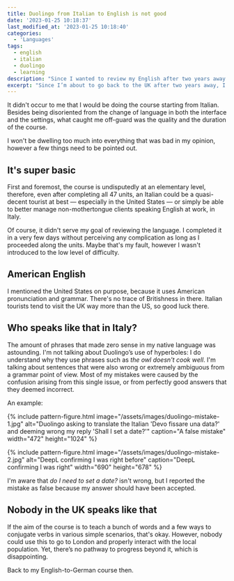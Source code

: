 ```yaml
---
title: Duolingo from Italian to English is not good
date: '2023-01-25 10:18:37'
last_modified_at: '2023-01-25 10:18:40'
categories: 
  - 'Languages'
tags:
  - english
  - italian
  - duolingo
  - learning
description: "Since I wanted to review my English after two years away from the UK, I chose Duolingo. It hasn't been a good experience."
excerpt: "Since I’m about to go back to the UK after two years away, I wanted to review and refresh my knowledge of the language. I’ve been using Duolingo to study German (from English) for a while now, so using the same platform seemed natural."
---
```

It didn't occur to me that I would be doing the course starting from Italian. Besides being disoriented from the change of language in both the interface and the settings, what caught me off-guard was the quality and the duration of the course.

I won't be dwelling too much into everything that was bad in my opinion, however a few things need to be pointed out. 

## It's super basic

First and foremost, the course is undisputedly at an elementary level, therefore, even after completing all 47 units, an Italian could be a quasi-decent tourist at best — especially in the United States — or simply be able to better manage non-mothertongue clients speaking English at work, in Italy.

Of course, it didn't serve my goal of reviewing the language. I completed it in a very few days without perceiving any complication as long as I proceeded along the units. Maybe that's my fault, however I wasn't introduced to the low level of difficulty.

## American English

I mentioned the United States on purpose, because it uses American pronunciation and grammar. There's no trace of Britishness in there. Italian tourists tend to visit the UK way more than the US, so good luck there.

## Who speaks like that in Italy?

The amount of phrases that made zero sense in my native language was astounding. I'm not talking about Duolingo’s use of hyperboles: I do understand why they use phrases such as _the owl doesn't cook well_. I'm talking about sentences that were also wrong or extremely ambiguous from a grammar point of view. Most of my mistakes were caused by the confusion arising from this single issue, or from perfectly good answers that they deemed incorrect.

An example:

{% include pattern-figure.html image="/assets/images/duolingo-mistake-1.jpg" alt="Duolingo asking to translate the Italian 'Devo fissare una data?' and deeming wrong my reply 'Shall I set a date?'" caption="A false mistake" width="472" height="1024" %}

{% include pattern-figure.html image="/assets/images/duolingo-mistake-2.jpg" alt="DeepL confirming I was right before" caption="DeepL confirming I was right" width="690" height="678" %}

I'm aware that _do I need to set a date?_ isn't wrong, but I reported the mistake as false because my answer should have been accepted.

## Nobody in the UK speaks like that

If the aim of the course is to teach a bunch of words and a few ways to conjugate verbs in various simple scenarios, that's okay. However, nobody could use this to go to London and properly interact with the local population. Yet, there’s no pathway to progress beyond it, which is disappointing.

Back to my English-to-German course then.